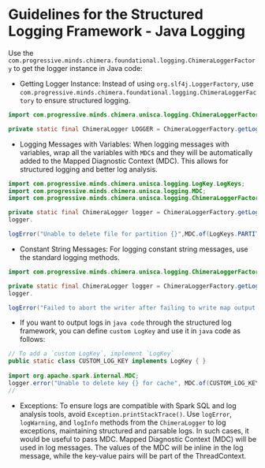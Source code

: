 # Guidelines for the Structured Logging Framework - Java Logging

Use the ```com.progressive.minds.chimera.foundational.logging.ChimeraLoggerFactory``` to get the logger instance in Java code:

* Getting Logger Instance: Instead of using `org.slf4j.LoggerFactory`, use `com.progressive.minds.chimera.foundational.logging.ChimeraLoggerFactory` to ensure structured logging.

```java
import com.progressive.minds.chimera.unisca.logging.ChimeraLoggerFactory;

private static final ChimeraLogger LOGGER = ChimeraLoggerFactory.getLogger();
```

* Logging Messages with Variables: When logging messages with variables, wrap all the variables with `MDC`s and they will be automatically added to the Mapped Diagnostic Context (MDC). This allows for structured logging and better log analysis.

```java
import com.progressive.minds.chimera.unisca.logging.LogKey.LogKeys;
import com.progressive.minds.chimera.unisca.logging.MDC;
import com.progressive.minds.chimera.unisca.logging.ChimeraLoggerFactory;

private static final ChimeraLogger logger = ChimeraLoggerFactory.getLogger();
logger.

logError("Unable to delete file for partition {}",MDC.of(LogKeys.PARTITION_ID, i));
```

* Constant String Messages: For logging constant string messages, use the standard logging methods.

```java
import com.progressive.minds.chimera.unisca.logging.ChimeraLoggerFactory;

private static final ChimeraLogger logger = ChimeraLoggerFactory.getLogger();
logger.

logError("Failed to abort the writer after failing to write map output.",e);
```

* If you want to output logs in `java code` through the structured log framework, you can define `custom LogKey` and use it in `java` code as follows:

```java
// To add a `custom LogKey`, implement `LogKey`
public static class CUSTOM_LOG_KEY implements LogKey { }
 
import org.apache.spark.internal.MDC;
logger.error("Unable to delete key {} for cache", MDC.of(CUSTOM_LOG_KEY, "key"));
//
```

* Exceptions: To ensure logs are compatible with Spark SQL and log analysis tools, avoid `Exception.printStackTrace()`. Use `logError`, `logWarning`, and `logInfo` methods from the `ChimeraLogger` to log exceptions, maintaining structured and parsable logs. In such cases, it would be useful to pass MDC. Mapped Diagnostic Context (MDC) will be used in log messages. The values of the MDC will be inline in the log message, while the key-value pairs will be part of the ThreadContext.